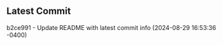 
## Latest Commit
b2ce991 - Update README with latest commit info (2024-08-29 16:53:36 -0400) <Yunxi-Zhou>
